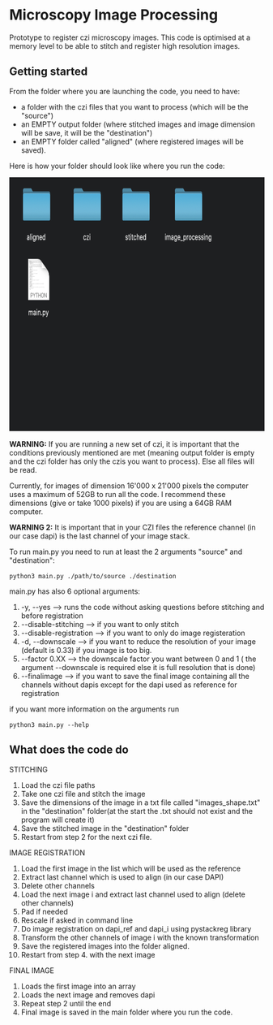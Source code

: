 # Microscopy Image Processing

Prototype to register czi microscopy images.
This code is optimised at a memory level to be able to stitch and register high resolution images.

## Getting started
From the folder where you are launching the code, you need to have:
- a folder with the czi files that you want to process (which will be the "source")
- an EMPTY output folder (where stitched images and image dimension will be save, it will be the "destination")
- an EMPTY folder called "aligned" (where registered images will be saved).

Here is how your folder should look like where you run the code:

<img src="structure.png"  width="700" height="500">

**WARNING:** If you are running a new set of czi, it is important that the conditions previously mentioned are met (meaning output folder is empty and the czi folder has only the czis you want to process). Else all files will be read.

Currently, for images of dimension 16'000 x 21'000 pixels the computer uses a maximum of 52GB to run all the code.
I recommend these dimensions (give or take 1000 pixels) if you are using a 64GB RAM computer. 

**WARNING 2:** It is important that in your CZI files the reference channel (in our case dapi) is the last channel of your image stack.

To run main.py you need to run at least the 2 arguments "source" and "destination":
```
python3 main.py ./path/to/source ./destination
```
main.py has also 6 optional arguments:
1. -y, --yes --> runs the code without asking questions before stitching and before registration
2. --disable-stitching --> if you want to only stitch
3. --disable-registration --> if you want to only do image registeration
4. -d, --downscale --> if you want to reduce the resolution of your image (default is 0.33) if you image is too big.
5. --factor 0.XX --> the downscale factor you want between 0 and 1 ( the argument --downscale is required else it is full resolution that is done)
6. --finalimage --> if you want to save the final image containing all the channels without dapis except for the dapi used as reference for registration

if you want more information on the arguments run
```
python3 main.py --help
```

## What does the code do
STITCHING
1. Load the czi file paths
2. Take one czi file and stitch the image
3. Save the dimensions of the image in a txt file called "images_shape.txt" in the "destination" folder(at the start the .txt should not exist and the program will create it)
4. Save the stitched image in the "destination" folder
5. Restart from step 2 for the next czi file.

IMAGE REGISTRATION
1. Load the first image in the list which will be used as the reference
2. Extract last channel which is used to align (in our case DAPI)
3. Delete other channels
4. Load the next image i and extract last channel used to align (delete other channels)
5. Pad if needed
6. Rescale if asked in command line
7. Do image registration on dapi_ref and dapi_i using pystackreg library
8. Transform the other channels of image i with the known transformation
9. Save the registered images into the folder aligned.
10. Restart from step 4. with the next image

FINAL IMAGE
1. Loads the first image into an array
2. Loads the next image and removes dapi
3. Repeat step 2 until the end
4. Final image is saved in the main folder where you run the code.


